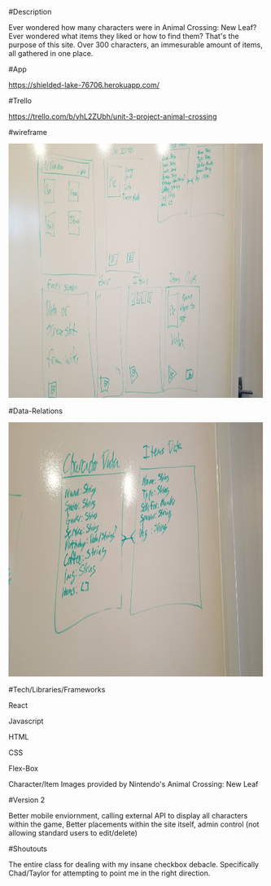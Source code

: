 #Description

Ever wondered how many characters were in Animal Crossing: New Leaf? Ever wondered what items they liked or how to find them? That's the purpose of this site. Over 300 characters, an immesurable amount of items, all gathered in one place.

#App

https://shielded-lake-76706.herokuapp.com/

#Trello

https://trello.com/b/yhL2ZUbh/unit-3-project-animal-crossing

#wireframe

<img src="Pictures/WireFrame.jpg" width="500px" height="500px" alt="Wireframe">

#Data-Relations

<img src="Pictures/Data-Connections.jpg" width="500px" height="500px" alt="Data Relations">

#Tech/Libraries/Frameworks

React

Javascript

HTML

CSS

Flex-Box

Character/Item Images provided by Nintendo's Animal Crossing: New Leaf

#Version 2

Better mobile enviornment, calling external API to display all characters within the game, Better placements within the site itself, admin control (not allowing standard users to edit/delete) 

#Shoutouts

The entire class for dealing with my insane checkbox debacle. Specifically Chad/Taylor for attempting to point me in the right direction.